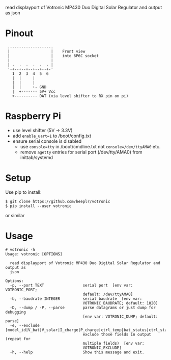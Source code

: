 
read displayport of Votronic MP430 Duo Digital Solar Regulator and output as json

# Pinout
```
 .------------------.
 |                  |    Front view
 |                  |    into 6P6C socket
 |                  |
 | .  .  .  .  .  . |
 '-+--+--+--+--+--+-'
   1  2  3  4  5  6
   |  |     |
   |  |     |
   |  |     +- GND
   |  +------- 5V+ Vcc
   +---------- DAT (via level shifter to RX pin on pi)

```
# Raspberry Pi
* use level shifter (5V -> 3.3V)
* add ```enable_uart=1``` to /boot/config.txt
* ensure serial console is disabled
  * use ```console=tty``` in /boot/cmdline.txt not ```console=/dev/ttyAMA0``` etc.
  * remove ```agetty``` entries for serial port (/dev/tty/AMA0) from inittab/systemd

# Setup

Use pip to install:

```
$ git clone https://github.com/heeplr/votronic
$ pip install --user votronic
```

or similar

# Usage

```
# votronic -h
Usage: votronic [OPTIONS]

  read displayport of Votronic MP430 Duo Digital Solar Regulator and output as
  json

Options:
  -p, --port TEXT                 serial port  [env var: VOTRONIC_PORT;
                                  default: /dev/ttyAMA0]
  -b, --baudrate INTEGER          serial baudrate  [env var:
                                  VOTRONIC_BAUDRATE; default: 1020]
  -D, --dump / -P, --parse        parse datagrams or just dump for debugging
                                  [env var: VOTRONIC_DUMP; default: parse]
  -e, --exclude [model_id|V_bat|V_solar|I_charge|P_charge|ctrl_temp|bat_status|ctrl_status|charge_mode|datagram|timestamp]
                                  exclude those fields in output (repeat for
                                  multiple fields)  [env var:
                                  VOTRONIC_EXCLUDE]
  -h, --help                      Show this message and exit.
```

